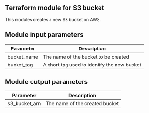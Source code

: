 ## Terraform module for S3 bucket

This modules creates a new S3 bucket on AWS.

## Module input parameters

| Parameter   | Description                                                                                                |
| ----------- | ------------------------------------------- |
| bucket_name | The name of the bucket to be created        |
| bucket_tag  | A short tag used to identify the new bucket |


## Module output parameters

| Parameter            | Description                      |
| -------------------- | -------------------------------- |
| s3_bucket_arn        | The name of the created bucket   |